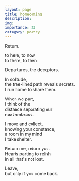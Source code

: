 ```yaml
---
layout: page
title: homecoming
description: 
img:
importance: 23
category: poetry
---
```


Return.

to here, to now <br/>
to there, to then

Departures, the deceptors.

In solitude, <br/>
the tree-lined path reveals secrets. <br/>
I run home to share them.

When we part, <br/>
I think of the <br/>
distance separating our <br/>
next embrace.

I move and collect, <br/>
knowing your constance, <br/>
a room in my mind <br/>
I take shelter.

Return me, return you. <br/>
Hearts parting to relish <br/>
in all that's not lost.

Leave, <br/>
but only if you come back.